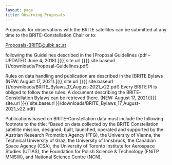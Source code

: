 ```yaml
---
layout: page
title: Observing Proposals
---
```

Proposals for observations with the BRITE satellites can be submitted at
any time to the BRITE-Constellation Chair or to:

Proposals-BRITE@uibk.ac.at

following the Guidelines described in the
[Proposal Guidelines (pdf – UPDATED June 4, 2018).]({{ site.url }}{{ site.baseurl }}/downloads/Proposal-Guidelines.pdf)



Rules on data handling and publication are described in the
[BRITE Bylaws (NEW: August 17, 2021).]({{ site.url }}{{ site.baseurl }}/downloads/BRITE_Bylaws_17_August-2021_v22.pdf)
Every BRITE PI is obliged to follow these rules. A
document describing the BRITE-Constellation Bylaws can be retrieved
[here. (NEW: August 17, 2021)]({{ site.url }}{{ site.baseurl }}/downloads/BRITE_Bylaws_17_August-2021_v22.pdf)

Publications based on BRITE-Constellation data must include the following
footnote to the title:
“Based on data collected by the BRITE Constellation satellite mission,
designed, built, launched, operated and supported by the Austrian Research
Promotion Agency (FFG), the University of Vienna, the Technical
University of Graz, the University of Innsbruck, the Canadian Space
Agency (CSA), the University of Toronto Institute for Aerospace Studies
(UTIAS), the Foundation for Polish Science & Technology (FNiTP MNiSW), and
National Science Centre (NCN).
